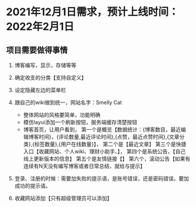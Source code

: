 # 2021年12月1日需求，预计上线时间：2022年2月1日

##  项目需要做得事情
1. 博客编写，显示，存储等等
2. 确定收支的分类【支持自定义】
3. 设定隐藏左边的菜单栏
4. 跟自己的wiki做到统一，网站名字：Smelly Cat
   
   * 整体网站的风格要简单，功能明确
   * 模仿layui添加一个刷新按钮，服务端缓存清楚按钮
   * 博客首页，让用户看到，
	第一个是概览【数据统计：{博客数目，最近编辑博客时间}，{评论数量,最近评论时间},{点赞，最近点赞时间},{文章分类},{标签数量},{用户在线数量}】，
	第二个是【最近文章】
	第三个是快捷入口【收藏网站、个人wiki、理财小助手、】，
	第四个是系统公告，【自己线上更新版本的信息】
	第五个是友情链接【】
	第六个，滚动公告【如果有连续有N天没有编写博客或者日常总结，就给与提示】
5. 登录、注册的时候：需要加失败的提示语，是账号错误，还是密码错误。要加成功的提示语。   
6. 收藏网站添加【只有超级管理员可以添加】	
